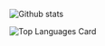 ![Github stats](https://github-readme-stats.vercel.app/api?username=Botan-Cosar&theme=codeSTACKr&show_icons=true&count_private=true)

![Top Languages Card](https://github-readme-stats.vercel.app/api/top-langs/?username=Botan-Cosar)
